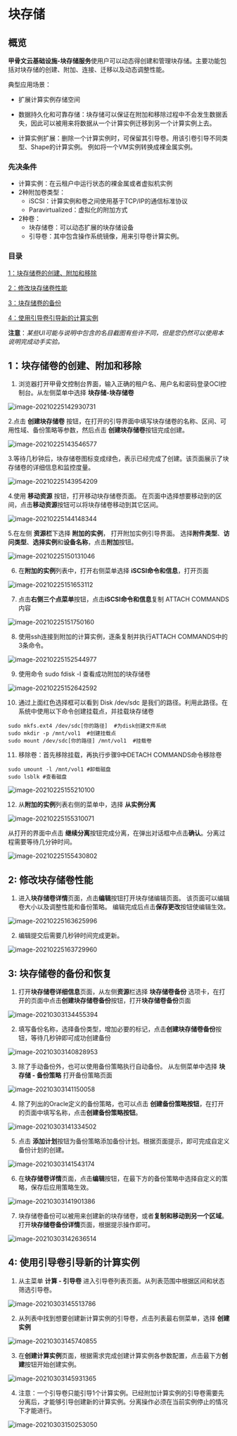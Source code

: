 # **块存储**

## 概览

**甲骨文云基础设施-块存储服务**使用户可以动态得创建和管理块存储。主要功能包括对块存储的创建、附加、连接、迁移以及动态调整性能。

典型应用场景：

- 扩展计算实例存储空间

- 数据持久化和可靠存储：块存储可以保证在附加和移除过程中不会发生数据丢失，因此可以被用来将数据从一个计算实例迁移到另一个计算实例上去。
- 计算实例扩展：删除一个计算实例时，可保留其引导卷。用该引卷引导不同类型、Shape的计算实例。 例如将一个VM实例转换成裸金属实例。



### 先决条件

- 计算实例：在云租户中运行状态的裸金属或者虚拟机实例
- 2种附加卷类型：
  - iSCSI：计算实例和卷之间使用基于TCP/IP的通信标准协议
  - Paravirtualized：虚拟化的附加方式
- 2种卷：
  - 块存储卷：可以动态扩展的块存储设备
  - 引导卷：其中包含操作系统镜像，用来引导卷计算实例。

### 目录

[1：块存储卷的创建、附加和移除](#practice-1-blockstorage-cloud-console)

[2：修改块存储卷性能](#practice-2-performance)

[3：块存储卷的备份](#practice-3-backup)

[4：使用引导卷引导新的计算实例](#practice-4-bootvolume)

**注意**：*某些UI可能与说明中包含的名目截图有些许不同，但是您仍然可以使用本说明完成动手实验。*



<a name="practice-1-blockstorage-cloud-console"></a>

## 1：块存储卷的创建、附加和移除

1. 浏览器打开甲骨文控制台界面，输入正确的租户名、用户名和密码登录OCI控制台。从左侧菜单中选择 **块存储-块存储卷**

![image-20210225142930731](images/image-20210225142930731.png)

2.点击 **创建块存储卷** 按钮，在打开的引导界面中填写块存储卷的名称、区间、可用性域、备份策略等参数，然后点击 **创建块存储卷**按钮完成创建。

![image-20210225143546577](images/image-20210225143546577.png)

3.等待几秒钟后，块存储卷图标变成绿色，表示已经完成了创建。该页面展示了块存储卷的详细信息和监控度量。

![image-20210225143954209](images/image-20210225143954209.png)

4.使用 **移动资源** 按钮，打开移动块存储卷页面。 在页面中选择想要移动到的区间，点击**移动资源**按钮可以将块存储卷移动到其它区间。

![image-20210225144148344](images/image-20210225144148344.png)

5.在左侧 **资源栏**下选择 **附加的实例**， 打开附加实例引导界面。 选择**附件类型**、**访问类型**、**选择实例**和**设备名称**，点击**附加**按钮。

![image-20210225150131046](images/image-20210225150131046.png)

6. 在**附加的实例**列表中，打开右侧菜单选择 **iSCSI命令和信息**，打开页面

![image-20210225151653112](images/image-20210225151653112.png)

7. 点击**右侧三个点菜单**按钮，点击**iSCSI命令和信息**复制 ATTACH COMMANDS内容

![image-20210225151750160](images/image-20210225151750160.png)

8. 使用ssh连接到附加的计算实例，逐条复制并执行ATTACH COMMANDS中的3条命令。

![image-20210225152544977](images/image-20210225152544977.png)

9. 使用命令 sudo fdisk -l 查看成功附加的块存储卷

![image-20210225152642592](images/image-20210225152642592.png)

10. 通过上面红色选择框可以看到 Disk /dev/sdc 是我们的路径。利用此路径。在系统中使用以下命令创建挂载点，并挂载块存储卷

```shell
sudo mkfs.ext4 /dev/sdc[你的路径]  #为disk创建文件系统
sudo mkdir -p /mnt/vol1  #创建挂载点
sudo mount /dev/sdc[你的路径] /mnt/vol1  #挂载卷
```

11. 移除卷：首先移除挂载，再执行步骤9中DETACH COMMANDS命令移除卷

```shell
sudo umount -l /mnt/vol1 #卸载磁盘
sudo lsblk #查看磁盘
```

![image-20210225155210100](images/image-20210225155210100.png)

12. 从**附加的实例**列表右侧的菜单中，选择 **从实例分离**

![image-20210225155310071](images/image-20210225155310071.png)

从打开的界面中点击 **继续分离**按钮完成分离，在弹出对话框中点击**确认**。分离过程需要等待几分钟时间。

![image-20210225155430802](images/image-20210225155430802.png)



<a name="practice-2-performance"></a>
## 2: 修改块存储卷性能

1. 进入**块存储卷详情**页面，点击**编辑**按钮打开块存储编辑页面。 该页面可以编辑卷大小以及调整性能和备份策略。 编辑完成后点击**保存更改**按钮使编辑生效。

![image-20210225163625996](images/image-20210225163625996.png)

2. 编辑提交后需要几秒钟时间完成更新。

![image-20210225163729960](images/image-20210225163729960.png)

<a name="practice-3-backup"></a>
## 3: 块存储卷的备份和恢复

1. 打开**块存储卷详细信息**页面，从左侧**资源**栏选择 **块存储卷备份** 选项卡，在打开的页面中点击**创建块存储卷备份**按钮，打开**块存储卷备份**页面

![image-20210303134455394](images/image-20210303134455394.png)

2. 填写备份名称，选择备份类型，增加必要的标记，点击**创建块存储卷备份**按钮，等待几秒钟即可成功创建备份

![image-20210303140828953](images/image-20210303140828953.png)

3. 除了手动备份外，也可以使用备份策略执行自动备份。 从左侧菜单中选择 **块存储 - 备份策略** 打开备份策略页面

![image-20210303141150058](images/image-20210303141150058.png)

4. 除了列出的Oracle定义的备份策略，也可以点击 **创建备份策略按钮**，在打开的页面中填写名称，点击**创建备份策略按钮**。

![image-20210303141334502](images/image-20210303141334502.png)

5. 点击 **添加计划**按钮为备份策略添加备份计划。根据页面提示，即可完成自定义备份计划的创建。

![image-20210303141543174](images/image-20210303141543174.png)

6. 在**块存储卷详情**页面，点击**编辑**按钮，在最下方的备份策略中选择自定义的策略，保存后应用策略生效。

![image-20210303141901386](images/image-20210303141901386.png)

7. 块存储卷备份可以被用来创建新的块存储卷，或者**复制和移动到另一个区域**。 打开**块存储卷备份详情**页面，根据提示操作即可。

![image-20210303142636514](images/image-20210303142636514.png)

<a name="practice-4-bootvolume"></a>
## 4: 使用引导卷引导新的计算实例

1. 从主菜单 **计算 - 引导卷** 进入引导卷列表页面。从列表范围中根据区间和状态筛选引导卷。

![image-20210303145513786](images/image-20210303145513786.png)

2. 从列表中找到想要创建新计算实例的引导卷，点击列表最右侧菜单，选择 **创建实例**

![image-20210303145740855](images/image-20210303145740855.png)

3. 在**创建计算实例**页面，根据需求完成创建计算实例各参数配置，点击最下方**创建**按钮开始创建实例。

![image-20210303145931365](images/image-20210303145931365.png)

4. 注意：一个引导卷只能引导1个计算实例。已经附加计算实例的引导卷需要先分离后，才能够引导创建新的计算实例。分离操作必须在当前实例停止的情况下才能进行。

![image-20210303150253050](images/image-20210303150253050.png)